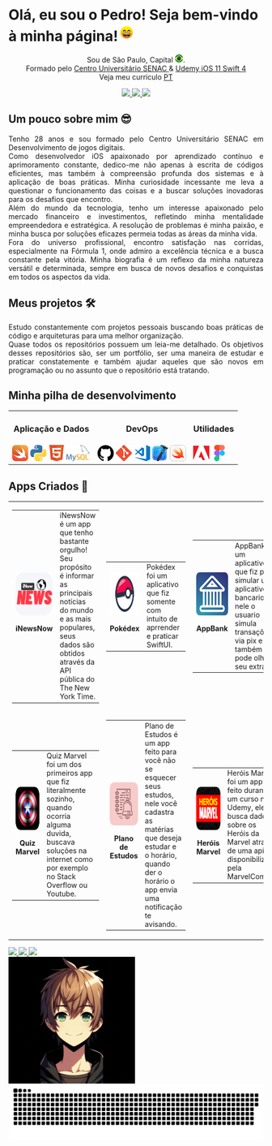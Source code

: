 # Olá, eu sou o Pedro! Seja bem-vindo à minha página!<img src="https://raw.githubusercontent.com/PedroRoca7/PedroRoca7/main/images/_gifs/smile.gif" width="35px"/>

<p align="center">
    Sou de São Paulo, Capital <img width="16" src="https://github.com/PedroRoca7/PedroRoca7/blob/main/images/_icons/Brasil-quadrado.png" alt="Brazil"/>.
    <br/>Formado pelo <a href="https://www.sp.senac.br/graduacao/tecnologia-em-jogos-digitais">Centro Universitário SENAC </a> & <a href="https://www.udemy.com/course/curso-completo-de-desenvolvimento-ios11swift4/"> Udemy iOS 11 Swift 4</a>
    <br/>Veja meu currículo <a href="https://github.com/PedroRoca7/PedroRoca7/blob/main/files/Pedro Henrique Roca Moreira  iOS Developer.pdf">PT</a>
</p>

<!-- Redes sociais -->
<p align="center">
<!-- Linkedin -->
    <a href="https://www.linkedin.com/in/pedro-henrique-roca-moreira">
        <img src="https://img.shields.io/badge/Linkedin-0e76a8?&style=flat-square&logo=linkedin&logoColor=white" />
    </a>
<!-- Instagram -->
    <a href="https://www.instagram.com/pedrom11reus/">
        <img src="https://img.shields.io/badge/Instagram-c13584?&style=flat-square&logo=instagram&logoColor=white" />
    </a>
<!-- Facebook -->
    <a href="https://www.facebook.com/pedro.lulinha">
        <img src="https://img.shields.io/badge/Facebook-3b5998?&style=flat-square&logo=facebook&logoColor=white" />
    </a>
</p>

## Um pouco sobre mim 😎

<p align="justify">
    Tenho 28 anos e sou formado pelo Centro Universitário SENAC em Desenvolvimento de jogos digitais.
    <br/>Como desenvolvedor iOS apaixonado por aprendizado contínuo e aprimoramento constante, dedico-me não apenas à escrita de códigos eficientes, mas também à compreensão profunda dos sistemas e à aplicação de boas práticas. Minha curiosidade incessante me leva a questionar o funcionamento das coisas e a buscar soluções inovadoras para os desafios que encontro.
    <br/>Além do mundo da tecnologia, tenho um interesse apaixonado pelo mercado financeiro e investimentos, refletindo minha mentalidade empreendedora e estratégica. A resolução de problemas é minha paixão, e minha busca por soluções eficazes permeia todas as áreas da minha vida.
    <br/>Fora do universo profissional, encontro satisfação nas corridas, especialmente na Fórmula 1, onde admiro a excelência técnica e a busca constante pela vitória. Minha biografia é um reflexo da minha natureza versátil e determinada, sempre em busca de novos desafios e conquistas em todos os aspectos da vida.
</p>

## Meus projetos 🛠️
<p align="justify">
   Estudo constantemente com projetos pessoais buscando boas práticas de código e arquiteturas para uma melhor organização.
    <br/>Quase todos os repositórios possuem um leia-me detalhado. Os objetivos desses repositórios são, ser um portfólio, ser uma maneira de estudar e praticar constatemente e também ajudar aqueles que são novos em programação ou no assunto que o repositório está tratando.
</p>

## Minha pilha de desenvolvimento
<table align="center" style="margin: 0px auto;">
    <tr>
        <td><h3 align="center">Aplicação e Dados</h3></td>
        <td><h3 align="center">DevOps</h3></td>
        <td><h3 align="center">Utilidades</h3></td>
    </tr>
    <tr>
        <td>
            <img src="https://github.com/PedroRoca7/PedroRoca7/blob/main/images/_icons/Swift-quadrado.png"/>
            <img src="https://github.com/PedroRoca7/PedroRoca7/blob/main/images/_icons/Pyhon-quadrada.png"/>
            <img src="https://github.com/PedroRoca7/PedroRoca7/blob/main/images/_icons/HTML-quadrado.png"/>
            <a href="https://www.mysql.com/"><img src="https://github.com/PedroRoca7/PedroRoca7/blob/main/images/_icons/MySQL.png"/></a>
        </td>
        <td>
            <a href="https://github.com/PedroRoca7"><img src="https://github.com/PedroRoca7/PedroRoca7/blob/main/images/_icons/GitHub-quadrado.png"/></a>
            <a href="https://git-scm.com/"><img src="https://github.com/PedroRoca7/PedroRoca7/blob/main/images/_icons/Git-quadrada.png"/></a>
            <a href="https://code.visualstudio.com/"><img src="https://github.com/PedroRoca7/PedroRoca7/blob/main/images/_icons/VsCode-quadrado.png"/></a>
            <a href="https://apps.apple.com/br/app/xcode/id497799835"><img src="https://github.com/PedroRoca7/PedroRoca7/blob/main/images/_icons/XCode-quadrado.png"/></a>
            <a href="https://www.apple.com/br/swift/playgrounds/"><img src="https://github.com/PedroRoca7/PedroRoca7/blob/main/images/_icons/SwiftPlaygrounds-quadrado.png"/></a>
        </td>
        <td>
            <img src="https://github.com/PedroRoca7/PedroRoca7/blob/main/images/_icons/Adobe-quadrado.png"/>
            <a href="https://www.figma.com/"><img src="https://github.com/PedroRoca7/PedroRoca7/blob/main/images/_icons/Figma-quadrado.png"/></a>
        </td>
    </tr>
</table>

## Apps Criados 📱
<table>
    <!-- >>>>>>>>>>>>>>>>>>>> Linha 01 <<<<<<<<<<<<<<<<<<<<<< -->
    <tr>
        <!-- iNewsNow -->
        <td>
            <table>
                <tr>
                    <td align="center">
                        <a href="https://github.com/PedroRoca7/iNewsNow">
                            <img src="https://github.com/PedroRoca7/PedroRoca7/blob/main/images/_apps/Logo iNewsNow-Arredondado.png" height=85 alt="Logo app iNewsNow"/>
                        </a>
                        <p><b>iNewsNow</b></p>
                    </td>
                    <td rowspan="2" width = 400 valign="top">
                        iNewsNow é um app que tenho bastante orgulho! Seu propósito é informar as principais notícias do mundo e as mais populares, seus dados são obtidos através da API pública do The New York Time.
                    </td>
                </tr>
            </table>
         </td>
        <!-- Pokédex -->
      <td>
            <table>
                <tr>
                    <td align="center">
                        <a href="https://github.com/PedroRoca7/Pokedex">
                            <img src="https://github.com/PedroRoca7/PedroRoca7/blob/main/images/_apps/Logo Pokedex-Arredondado.png" height=85 alt="Logo app Pokedex"/>
                        </a>
                        <p><b>Pokédex</b></p>
                    </td>
                    <td rowspan="2" width=400 valign="top">
                        Pokédex foi um aplicativo que fiz somente com intuito de aprrender e praticar SwiftUI.
                    </td>
                </tr>
            </table>
        </td>
        <!-- AppBank  -->
        <td>
            <table>
                <tr>
                    <td align="center">
                        <a href="https://github.com/PedroRoca7/AppBank">
                            <img src="https://github.com/PedroRoca7/PedroRoca7/blob/main/images/_apps/Logo AppBank-Arredondado.png" height=85  alt="Logo app AppBank"/>
                        </a>
                        <p><b>AppBank</b></p>
                    </td>
                    <td rowspan="2" width = 400 valign="top">
                        AppBank foi um aplicativo que fiz para simular um aplicativo bancario, nele o usuario simula transações via pix e também pode olhar seu extrato.
                    </td>
                </tr>
            </table>
        </td>
    <!-- >>>>>>>>>>>>>>>>>>>> Linha 02 <<<<<<<<<<<<<<<<<<<<<< --> 
    <tr>
        <!-- QuizMarvel -->
        <td>
            <table>
                <tr>
                    <td align="center">
                        <a href="https://github.com/PedroRoca7/QuizMarvel">
                            <img src="https://github.com/PedroRoca7/PedroRoca7/blob/main/images/_apps/Logo QuizMarvel-Arredondado.png" height=85  alt="Logo app QuizMarvel"/>
                        </a>
                        <p><b>Quiz Marvel</b></p>
                    </td>
                    <td rowspan="2" width = 400 valign="top">
                        Quiz Marvel foi um dos primeiros app que fiz literalmente sozinho, quando ocorria alguma duvida, buscava soluções na internet como por exemplo no Stack Overflow ou Youtube.
                    </td>
                </tr>
            </table>
        </td>
        <!-- Plano de Estudos --> 
        <td>
            <table>
                <tr>
                    <td align="center">
                        <a href="https://github.com/PedroRoca7/PlanoDeEstudos">
                            <img src="https://github.com/PedroRoca7/PedroRoca7/blob/main/images/_apps/Logo PlanoDeEstudos-Arredondado.png"  height=85 alt="Logo app Plano de Estudos"/>
                        </a>
                        <p><b>Plano de Estudos</b></p>
                    </td>
                    <td rowspan="2" width = 400 valign="top">
                        Plano de Estudos é um app feito para você não se esquecer seus estudos, nele você cadastra as matérias que deseja estudar e o horário, quando der o horário o app envia uma notificação te avisando.
                    </td> 
                </tr>
            </table>
        </td>
        <!-- Heróis Marvel -->
        <td>
            <table>
                <tr>
                    <td align="center">
                        <a href="https://github.com/PedroRoca7/HeroisMarvel">
                            <img src="https://github.com/PedroRoca7/PedroRoca7/blob/main/images/_apps/Logo HeroisMarvel-Arredondado.png"  height=85 alt="Logo app Heróis Marvel"/>
                        </a>
                        <p><b>Heróis Marvel</b></p>
                    </td>
                    <td rowspan="2" width = 400 valign="top">
                        Heróis Marvel foi um app feito durante um curso na Udemy, ele busca dados sobre os Heróis da Marvel através de uma api disponibilizada pela MarvelComics.
                    </td>
                </tr>
            </table>
        </td>
    </tr>
</table>
<div>
    <a href="https://github.com/PedroRoca7">
    <img height="180em" src="https://github-readme-stats.vercel.app/api?username=pedroroca7&show_icons=true&theme=radical&include_all_commits=true&count_private=true"/>
    <img height="180em" src="https://github-readme-stats.vercel.app/api/top-langs/?username=pedroroca7&layout=compact&langs_count=16&theme=radical"/>
    <img  src="https://cdn.discordapp.com/attachments/1205180002619101236/1205180042993205279/PersonagemAnimadoGif.gif">
</div>
<img align="center" alt="Pedro-Anime" src="https://raw.githubusercontent.com/PedroRoca7/PedroRoca7/main/images/_gifs/PersonagemPedroAnimadoGif.gif" width="250px">
<picture>
  <source media="(prefers-color-scheme: dark)" srcset="https://raw.githubusercontent.com/PedroRoca7/PedroRoca7/output/github-contribution-grid-snake-dark.svg">
  <source media="(prefers-color-scheme: light)" srcset="https://raw.githubusercontent.com/PedroRoca7/PedroRoca7/output/github-contribution-grid-snake.svg">
  <img alt="github contribution grid snake animation" src="https://raw.githubusercontent.com/PedroRoca7/PedroRoca7/output/github-contribution-grid-snake.svg">
</picture>
